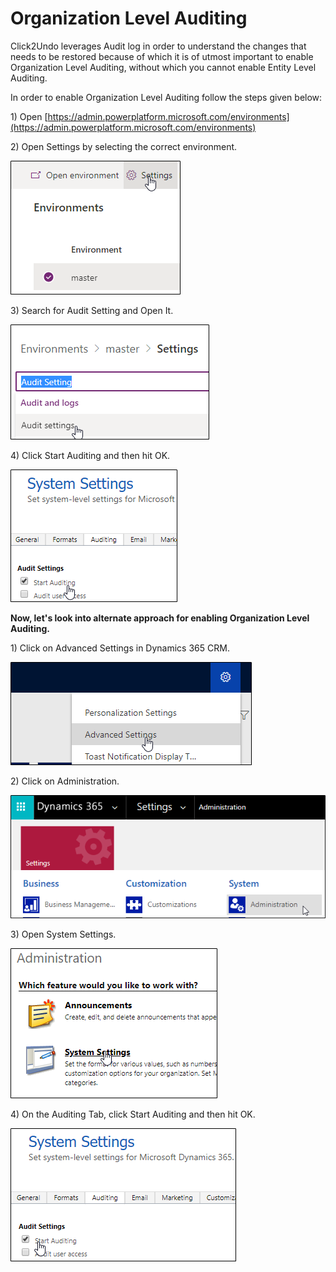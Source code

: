 # Organization Level Auditing

Click2Undo leverages Audit log in order to understand the changes that needs to be restored because of which it is of utmost important to enable Organization Level Auditing, without which you cannot enable Entity Level Auditing.

In order to enable Organization Level Auditing follow the steps given below:

1\) Open [https://admin.powerplatform.microsoft.com/environments](https://admin.powerplatform.microsoft.com/environments)

2\) Open Settings by selecting the correct environment.

![](<../../.gitbook/assets/image (130).png>)

3\) Search for Audit Setting and Open It.

![](<../../.gitbook/assets/image (87).png>)

4\) Click Start Auditing and then hit OK.

![](<../../.gitbook/assets/image (227).png>)

**Now, let's look into alternate approach for enabling Organization Level Auditing.**

1\) Click on Advanced Settings in Dynamics 365 CRM.

![](<../../.gitbook/assets/image (35).png>)

2\) Click on Administration.

![](<../../.gitbook/assets/image (232).png>)

3\) Open System Settings.

![](<../../.gitbook/assets/image (228).png>)

4\) On the Auditing Tab, click Start Auditing and then hit OK.

![](<../../.gitbook/assets/image (16).png>)

